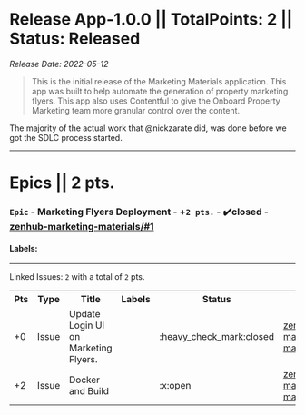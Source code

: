 # Release App-1.0.0 || TotalPoints: 2 || Status: Released
_Release Date: 2022-05-12_
 > This is the initial release of the Marketing Materials application.
This app was built to help automate the generation of property marketing flyers.
This app also uses Contentful to give the Onboard Property Marketing team more granular control over the content.


The majority of the actual work that @nickzarate did, was done before we got the SDLC process started.

---
# Epics || 2 pts.
### `Epic` - Marketing Flyers Deployment - +`2 pts.` - :heavy_check_mark:closed - [zenhub-marketing-materials/#1](https://github.com/OnboardRS/zenhub-marketing-materials/issues/1)
 > 

#### Labels: 
---
Linked Issues: `2` with a total of `2` pts.
<p>
<table>
<tr><th>Pts</th><th>Type</th><th>Title</th><th>Labels</th><th>Status</th><th>Link</th></tr>
<tr><td>+0</td><td>Issue</td><td>Update Login UI on Marketing Flyers.</td><td></td><td>:heavy_check_mark:closed</td><td><a href="https://github.com/OnboardRS/zenhub-marketing-materials/issues/2">zenhub-marketing-materials/#2</a></td> </tr>
<tr><td>+2</td><td>Issue</td><td>Docker and Build</td><td></td><td>:x:open</td><td><a href="https://github.com/OnboardRS/zenhub-marketing-materials/issues/6">zenhub-marketing-materials/#6</a></td> </tr>
</table>
</p>



